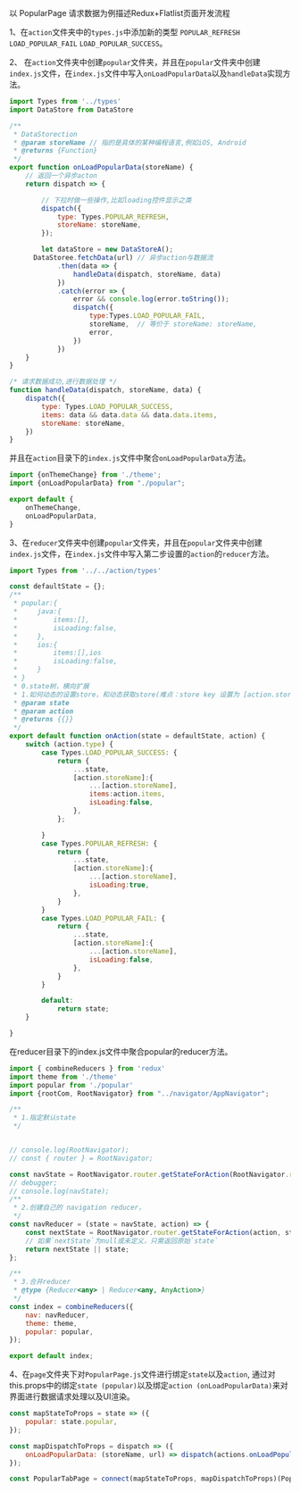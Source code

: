 

以 PopularPage 请求数据为例描述Redux+Flatlist页面开发流程 

1、在`action`文件夹中的`types.js`中添加新的类型 `POPULAR_REFRESH` `LOAD_POPULAR_FAIL` `LOAD_POPULAR_SUCCESS`。

2、 在`action`文件夹中创建`popular`文件夹，并且在`popular`文件夹中创建`index.js`文件，在`index.js`文件中写入`onLoadPopularData`以及`handleData`实现方法。 

```javascript
import Types from '../types'
import DataStore from DataStore

/**
 * DataStorection
 * @param storeName // 指的是具体的某种编程语言,例如iOS, Android
 * @returns {Function}
 */
export function onLoadPopularData(storeName) {
    // 返回一个异步acton
    return dispatch => {

        // 下拉时做一些操作,比如loading控件显示之类
        dispatch({
            type: Types.POPULAR_REFRESH,
            storeName: storeName,
        });

        let dataStore = new DataStoreA();
      DataStoree.fetchData(url) // 异步action与数据流
            .then(data => {
                handleData(dispatch, storeName, data)
            })
            .catch(error => {
                error && console.log(error.toString());
                dispatch({
                    type:Types.LOAD_POPULAR_FAIL,
                    storeName,  // 等价于 storeName: storeName,
                    error,
                })
            })
    }
}

/* 请求数据成功,进行数据处理 */
function handleData(dispatch, storeName, data) {
    dispatch({
        type: Types.LOAD_POPULAR_SUCCESS,
        items: data && data.data && data.data.items,
        storeName: storeName,
    })
}
```

并且在`action`目录下的`index.js`文件中聚合`onLoadPopularData`方法。

```javascript
import {onThemeChange} from './theme';
import {onLoadPopularData} from "./popular";

export default {
    onThemeChange,
    onLoadPopularData,
}
```



3、在`reducer`文件夹中创建`popular`文件夹，并且在`popular`文件夹中创建`index.js`文件，在`index.js`文件中写入第二步设置的`action`的`reducer`方法。

```javascript
import Types from '../../action/types'

const defaultState = {};
/**
 * popular:{
 *     java:{
 *         items:[],
 *         isLoading:false,
 *     },
 *     ios:{
 *         items:[],ios
 *         isLoading:false,
 *     }
 * }
 * 0.state树，横向扩展
 * 1.如何动态的设置store，和动态获取store(难点：store key 设置为 [action.storeName] 为不固定)；
 * @param state
 * @param action
 * @returns {{}}
 */
export default function onAction(state = defaultState, action) {
    switch (action.type) {
        case Types.LOAD_POPULAR_SUCCESS: {
            return {
                ...state,
                [action.storeName]:{
                    ...[action.storeName],
                    items:action.items,
                    isLoading:false,
                },
            };

        }
        case Types.POPULAR_REFRESH: {
            return {
                ...state,
                [action.storeName]:{
                    ...[action.storeName],
                    isLoading:true,
                },
            }
        }
        case Types.LOAD_POPULAR_FAIL: {
            return {
                ...state,
                [action.storeName]:{
                    ...[action.storeName],
                    isLoading:false,
                },
            }
        }

        default:
            return state;
    }

}
```

在reducer目录下的index.js文件中聚合popular的reducer方法。

```javascript
import { combineReducers } from 'redux'
import theme from './theme'
import popular from './popular'
import {rootCom, RootNavigator} from "../navigator/AppNavigator";

/**
 * 1.指定默认state
 */


// console.log(RootNavigator);
// const { router } = RootNavigator;

const navState = RootNavigator.router.getStateForAction(RootNavigator.router.getActionForPathAndParams(rootCom));
// debugger;
// console.log(navState);
/**
 * 2.创建自己的 navigation reducer，
 */
const navReducer = (state = navState, action) => {
    const nextState = RootNavigator.router.getStateForAction(action, state);
    // 如果`nextState`为null或未定义，只需返回原始`state`
    return nextState || state;
};

/**
 * 3.合并reducer
 * @type {Reducer<any> | Reducer<any, AnyAction>}
 */
const index = combineReducers({
    nav: navReducer,
    theme: theme,
    popular: popular,
});

export default index;
```

4、在`page`文件夹下对`PopularPage.js`文件进行绑定`state`以及`action`, 通过对this.props中的绑定`state (popular)`以及绑定`action (onLoadPopularData)`来对界面进行数据请求处理以及UI渲染。

```javascript
const mapStateToProps = state => ({
    popular: state.popular,
});

const mapDispatchToProps = dispatch => ({
    onLoadPopularData: (storeName, url) => dispatch(actions.onLoadPopularData(storeName, url)),
});

const PopularTabPage = connect(mapStateToProps, mapDispatchToProps)(PopularTab);
```